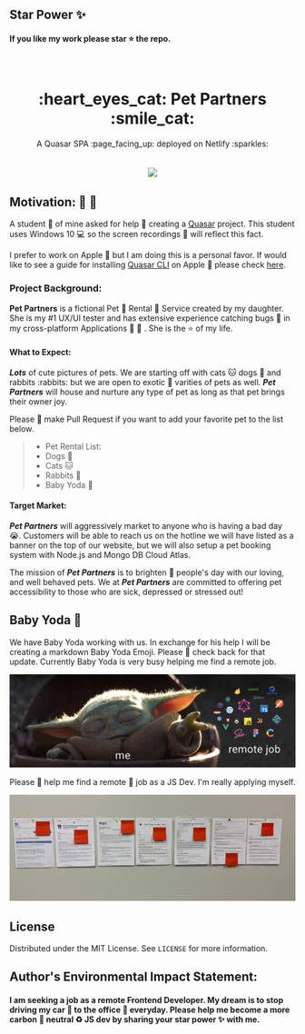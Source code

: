 ## Star Power :sparkles:

#### If you like my work please star :star: the repo.

<br />
<p align="center">
  <h1 align="center">:heart_eyes_cat: Pet Partners :smile_cat:  </h1>

  <p align="center">
   A Quasar SPA :page_facing_up: deployed on Netlify :sparkles:
    <br />
    <br />
    <br />
    <img src="https://placekitten.com/1000/700" />


<br />

## Motivation: :running: :dash:
A student :school_satchel: of mine asked for help :pray: creating a [Quasar](https://quasar.dev/) project. This student uses Windows 10 :computer: so the screen recordings :movie_camera: will reflect this fact.

I prefer to work on Apple :apple: but I am doing this is a personal favor. If would like to see a guide for installing [Quasar CLI](https://quasar.dev/start/quasar-cli) on Apple :apple: please check [here](https://github.com/Mary-Tyler-Moore/venues-production).


### Project Background:
**Pet Partners** is a fictional Pet :rabbit: Rental :dog: Service created by my daughter. She is my #1 UX/UI tester and has extensive experience catching bugs :space_invader: in my cross-platform Applications :floppy_disk: :dash: . She is the :star: of my life. 

#### What to Expect:
***Lots*** of cute pictures of pets. We are starting off with cats :cat: dogs :dog: and rabbits :rabbits: but we are open to exotic :dragon: varities of pets as well. ***Pet Partners*** will house and nurture any type of pet as long as that pet brings their owner joy. 

Please :pray: make Pull Request if you want to add your favorite pet to the list below. 

> * Pet Rental List:
> * Dogs :dog:
> * Cats :cat:
> * Rabbits :rabbit:
> * Baby Yoda :green_heart:

#### Target Market:
***Pet Partners*** will aggressively market to anyone who is having a bad day :sob:. Customers will be able to reach us on the hotline we will have listed as a banner on the top of our website, but we will also setup a pet booking system with Node.js and Mongo DB Cloud Atlas.

The mission of ***Pet Partners*** is to brighten :rainbow: people's day with our loving, and well behaved pets. We at ***Pet Partners*** are committed to offering pet accessibility to those who are sick, depressed or stressed out!
<br />

## Baby Yoda :green_heart:
We have Baby Yoda working with us. In exchange for his help I will be creating a markdown Baby Yoda Emoji. Please :pray: check back for that update. Currently Baby Yoda is very busy helping me find a remote job.

<img src="https://github.com/Mary-Tyler-Moore/readme-gifs/blob/master/pet-partners/Mary-Tyler-Moore.png?raw=true" />
<br/>

Please :pray: help me find a remote :satellite: job as a JS Dev. I'm really applying myself.

<img src="https://github.com/Mary-Tyler-Moore/readme-gifs/blob/master/pet-partners/job-hunt.jpg?raw=true" />

<br />

## License


Distributed under the MIT License. See `LICENSE` for more information. 


## Author's Environmental Impact Statement:

#### I am seeking a job as a remote Frontend Developer. My dream is to stop driving my car :car: to the office :office: everyday. Please help me become a more carbon :deciduous_tree: neutral :recycle: JS dev by sharing your star power :sparkles: with me.
